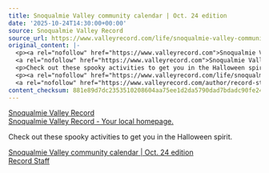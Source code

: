 ```yaml
---
title: Snoqualmie Valley community calendar | Oct. 24 edition
date: '2025-10-24T14:30:00+00:00'
source: Snoqualmie Valley Record
source_url: https://www.valleyrecord.com/life/snoqualmie-valley-community-calendar-oct-24-edition/
original_content: |-
  <p><a rel="nofollow" href="https://www.valleyrecord.com">Snoqualmie Valley Record</a><br />
  <a rel="nofollow" href="https://www.valleyrecord.com">Snoqualmie Valley Record - Your local homepage.</a></p>
  <p>Check out these spooky activities to get you in the Halloween spirit.</p>
  <p><a rel="nofollow" href="https://www.valleyrecord.com/life/snoqualmie-valley-community-calendar-oct-24-edition/">Snoqualmie Valley community calendar | Oct. 24 edition</a><br />
  <a rel="nofollow" href="https://www.valleyrecord.com/author/record-staff/">Record Staff</a></p>
content_checksum: 881e89d7dc2353510208604aa75ee1d2da5790dad7bdadc90fe24203d1ed0b34
---
```


[Snoqualmie Valley Record](https://www.valleyrecord.com)  
[Snoqualmie Valley Record - Your local homepage.](https://www.valleyrecord.com)

Check out these spooky activities to get you in the Halloween spirit.

[Snoqualmie Valley community calendar | Oct. 24 edition](https://www.valleyrecord.com/life/snoqualmie-valley-community-calendar-oct-24-edition/)  
[Record Staff](https://www.valleyrecord.com/author/record-staff/)

